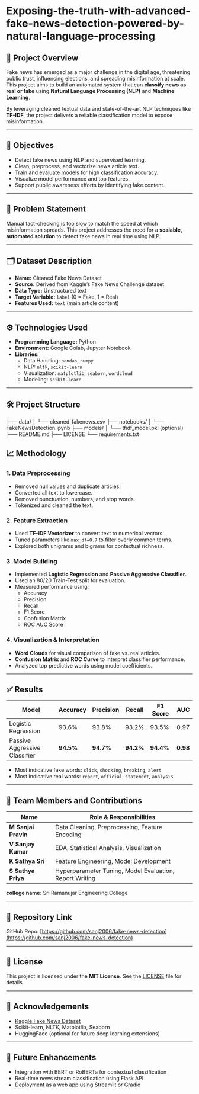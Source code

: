 # Exposing-the-truth-with-advanced-fake-news-detection-powered-by-natural-language-processing

## 📌 Project Overview

Fake news has emerged as a major challenge in the digital age, threatening public trust, influencing elections, and spreading misinformation at scale. This project aims to build an automated system that can **classify news as real or fake** using **Natural Language Processing (NLP)** and **Machine Learning**.

By leveraging cleaned textual data and state-of-the-art NLP techniques like **TF-IDF**, the project delivers a reliable classification model to expose misinformation.

---

## 🎯 Objectives

- Detect fake news using NLP and supervised learning.
- Clean, preprocess, and vectorize news article text.
- Train and evaluate models for high classification accuracy.
- Visualize model performance and top features.
- Support public awareness efforts by identifying fake content.

---

## 🧠 Problem Statement

Manual fact-checking is too slow to match the speed at which misinformation spreads. This project addresses the need for a **scalable, automated solution** to detect fake news in real time using NLP.

---

## 🗂️ Dataset Description

- **Name:** Cleaned Fake News Dataset
- **Source:** Derived from Kaggle’s Fake News Challenge dataset
- **Data Type:** Unstructured text
- **Target Variable:** `label` (0 = Fake, 1 = Real)
- **Features Used:** `text` (main article content)

---

## ⚙️ Technologies Used

- **Programming Language:** Python
- **Environment:** Google Colab, Jupyter Notebook
- **Libraries:**
  - Data Handling: `pandas`, `numpy`
  - NLP: `nltk`, `scikit-learn`
  - Visualization: `matplotlib`, `seaborn`, `wordcloud`
  - Modeling: `scikit-learn`

---

## 🛠️ Project Structure
├── data/
│ └── cleaned_fakenews.csv
├── notebooks/
│ └── FakeNewsDetection.ipynb
├── models/
│ └── tfidf_model.pkl (optional)
├── README.md
├── LICENSE
└── requirements.txt


## 📈 Methodology

### 1. Data Preprocessing
- Removed null values and duplicate articles.
- Converted all text to lowercase.
- Removed punctuation, numbers, and stop words.
- Tokenized and cleaned the text.

### 2. Feature Extraction
- Used **TF-IDF Vectorizer** to convert text to numerical vectors.
- Tuned parameters like `max_df=0.7` to filter overly common terms.
- Explored both unigrams and bigrams for contextual richness.

### 3. Model Building
- Implemented **Logistic Regression** and **Passive Aggressive Classifier**.
- Used an 80/20 Train-Test split for evaluation.
- Measured performance using:
  - Accuracy
  - Precision
  - Recall
  - F1 Score
  - Confusion Matrix
  - ROC AUC Score

### 4. Visualization & Interpretation
- **Word Clouds** for visual comparison of fake vs. real articles.
- **Confusion Matrix** and **ROC Curve** to interpret classifier performance.
- Analyzed top predictive words using model coefficients.

---

## ✅ Results

| Model                    | Accuracy | Precision | Recall | F1 Score | AUC   |
|--------------------------|----------|-----------|--------|----------|-------|
| Logistic Regression      | 93.6%    | 93.8%     | 93.2%  | 93.5%    | 0.97  |
| Passive Aggressive Classifier | **94.5%** | **94.7%** | **94.2%** | **94.4%** | **0.98** |

- Most indicative fake words: `click`, `shocking`, `breaking`, `alert`
- Most indicative real words: `report`, `official`, `statement`, `analysis`

---

## 👥 Team Members and Contributions

| Name               | Role & Responsibilities                                   |
|--------------------|-----------------------------------------------------------|
| **M Sanjai Pravin** | Data Cleaning, Preprocessing, Feature Encoding            |
| **V Sanjay Kumar**  | EDA, Statistical Analysis, Visualization                  |
| **K Sathya Sri**    | Feature Engineering, Model Development                    |
| **S Sathya Priya**  | Hyperparameter Tuning, Model Evaluation, Report Writing   |

**college name**: Sri Ramanujar Engineering College

---

## 🔗 Repository Link

GitHub Repo: [https://github.com/sanj2006/fake-news-detection](https://github.com/sanj2006/fake-news-detection)

---

## 📄 License

This project is licensed under the **MIT License**. See the [LICENSE](./LICENSE) file for details.

---

## 🙌 Acknowledgements

- [Kaggle Fake News Dataset](https://www.kaggle.com/c/fake-news)
- Scikit-learn, NLTK, Matplotlib, Seaborn
- HuggingFace (optional for future deep learning extensions)

---

## 🚀 Future Enhancements

- Integration with BERT or RoBERTa for contextual classification
- Real-time news stream classification using Flask API
- Deployment as a web app using Streamlit or Gradio


